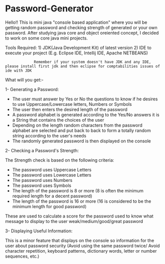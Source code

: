 # Password-Generator
Hello!!
This is mini java "console based application" where you will be getting random password and checking strength of generated or your own password.
After studying java core and object oreiented concept, I decided to work on some core java mini projects.
 
 Tools Required: 1) JDK(Java Development Kit) of latest version
                 2) IDE to execute your project (E.g. Eclipse IDE, Intellij IDE, Apache NETBEANS)
                 
                 Remember if your system doesn't have JDK and any IDE, please install first jdk and then eclipse for comptabilities issues of ide with JDK
                 
What will you get:-

1- Generating a Password:
* The user must answer by Yes or No the questions to know if he desires to use Uppercase/Lowercase letters, Numbers or Symbols 
* The user then enters the desired length of the password
* A password alphabet is generated according to the Yes/No answers it is a String that contains the choices of the user
* Depending on the length random characters from the password alphabet are selected and put back to back to form a totally random string according to the user's needs
* The randomly generated password is then displayed on the console

2- Checking a Password's Strength:

The Strength check is based on the following criteria:
* The password uses Uppercase Letters
* The password uses Lowercase Letters
* The password uses Numbers
* The password uses Symbols
* The length of the password is 8 or more (8 is often the minimum required length for a decent password)
* The length of the password is 16 or more (16 is considered to be the minimum length for good password)

These are used to calculate a score for the password used to know what message to display to the user weak/medium/good/great password

3- Displaying Useful Information:

This is a minor feature that displays on the console so information for the user about password security (Avoid using the same password twice/ Avoid character repetition, keyboard patterns, dictionary words, letter or number sequences, etc.)

 
